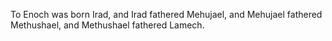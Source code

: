 To Enoch was born Irad, and Irad fathered Mehujael, and Mehujael fathered Methushael, and Methushael fathered Lamech.
